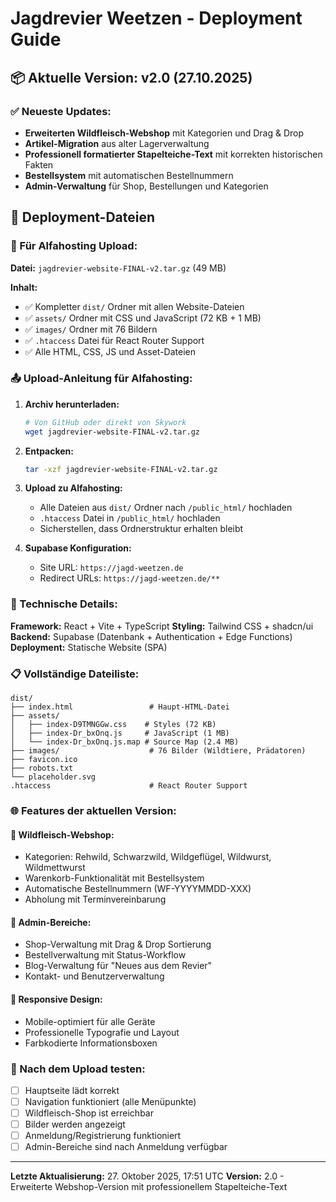 # Jagdrevier Weetzen - Deployment Guide

## 📦 Aktuelle Version: v2.0 (27.10.2025)

### ✅ Neueste Updates:
- **Erweiterten Wildfleisch-Webshop** mit Kategorien und Drag & Drop
- **Artikel-Migration** aus alter Lagerverwaltung
- **Professionell formatierter Stapelteiche-Text** mit korrekten historischen Fakten
- **Bestellsystem** mit automatischen Bestellnummern
- **Admin-Verwaltung** für Shop, Bestellungen und Kategorien

## 📁 Deployment-Dateien

### 🎯 Für Alfahosting Upload:
**Datei:** `jagdrevier-website-FINAL-v2.tar.gz` (49 MB)

**Inhalt:**
- ✅ Kompletter `dist/` Ordner mit allen Website-Dateien
- ✅ `assets/` Ordner mit CSS und JavaScript (72 KB + 1 MB)
- ✅ `images/` Ordner mit 76 Bildern
- ✅ `.htaccess` Datei für React Router Support
- ✅ Alle HTML, CSS, JS und Asset-Dateien

### 📤 Upload-Anleitung für Alfahosting:

1. **Archiv herunterladen:**
   ```bash
   # Von GitHub oder direkt von Skywork
   wget jagdrevier-website-FINAL-v2.tar.gz
   ```

2. **Entpacken:**
   ```bash
   tar -xzf jagdrevier-website-FINAL-v2.tar.gz
   ```

3. **Upload zu Alfahosting:**
   - Alle Dateien aus `dist/` Ordner nach `/public_html/` hochladen
   - `.htaccess` Datei in `/public_html/` hochladen
   - Sicherstellen, dass Ordnerstruktur erhalten bleibt

4. **Supabase Konfiguration:**
   - Site URL: `https://jagd-weetzen.de`
   - Redirect URLs: `https://jagd-weetzen.de/**`

### 🔧 Technische Details:

**Framework:** React + Vite + TypeScript
**Styling:** Tailwind CSS + shadcn/ui
**Backend:** Supabase (Datenbank + Authentication + Edge Functions)
**Deployment:** Statische Website (SPA)

### 📋 Vollständige Dateiliste:
```
dist/
├── index.html                 # Haupt-HTML-Datei
├── assets/
│   ├── index-D9TMNGGw.css    # Styles (72 KB)
│   ├── index-Dr_bxOnq.js     # JavaScript (1 MB)
│   └── index-Dr_bxOnq.js.map # Source Map (2.4 MB)
├── images/                    # 76 Bilder (Wildtiere, Prädatoren)
├── favicon.ico
├── robots.txt
└── placeholder.svg
.htaccess                      # React Router Support
```

### 🌐 Features der aktuellen Version:

#### 🛒 Wildfleisch-Webshop:
- Kategorien: Rehwild, Schwarzwild, Wildgeflügel, Wildwurst, Wildmettwurst
- Warenkorb-Funktionalität mit Bestellsystem
- Automatische Bestellnummern (WF-YYYYMMDD-XXX)
- Abholung mit Terminvereinbarung

#### 🔐 Admin-Bereiche:
- Shop-Verwaltung mit Drag & Drop Sortierung
- Bestellverwaltung mit Status-Workflow
- Blog-Verwaltung für "Neues aus dem Revier"
- Kontakt- und Benutzerverwaltung

#### 📱 Responsive Design:
- Mobile-optimiert für alle Geräte
- Professionelle Typografie und Layout
- Farbkodierte Informationsboxen

### 🚀 Nach dem Upload testen:
- [ ] Hauptseite lädt korrekt
- [ ] Navigation funktioniert (alle Menüpunkte)
- [ ] Wildfleisch-Shop ist erreichbar
- [ ] Bilder werden angezeigt
- [ ] Anmeldung/Registrierung funktioniert
- [ ] Admin-Bereiche sind nach Anmeldung verfügbar

---

**Letzte Aktualisierung:** 27. Oktober 2025, 17:51 UTC
**Version:** 2.0 - Erweiterte Webshop-Version mit professionellem Stapelteiche-Text